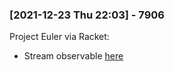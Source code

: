 ### [2021-12-23 Thu 22:03] - 7906
 
Project Euler via Racket:
 - Stream observable [here](https://rajpatil.dev/)

